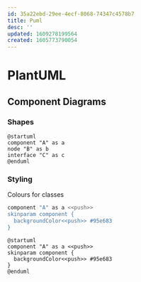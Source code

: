 ```yaml
---
id: 35a22ebd-29ee-4ecf-8068-74347c4578b7
title: Puml
desc: ''
updated: 1609278199564
created: 1605773790054
---
```


# PlantUML

## Component Diagrams

### Shapes
```puml
@startuml
component "A" as a
node "B" as b
interface "C" as c
@enduml
```

### Styling
Colours for classes
```sh
component "A" as a <<push>>
skinparam component {
  backgroundColor<<push>> #95e683
}
```
```puml
@startuml
component "A" as a <<push>>
skinparam component {
  backgroundColor<<push>> #95e683
}
@enduml
```